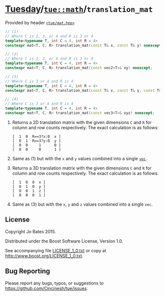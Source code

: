 [Tuesday](../../../README.md)/[`tue::math`](../../namespaces/tue/math.md)/`translation_mat`
===========================================================================================
Provided by header [`<tue/mat.hpp>`](../../headers/mat.md)

```c++
// (1)
// Where C is 2, 3, or 4 and R is 3 or 4
template<typename T, int C = 4, int R = 4>
constexpr mat<T, C, R> translation_mat(const T& x, const T& y) noexcept;

// (2)
// Where C is 2, 3, or 4 and R is 3 or 4
template<typename T, int C = 4, int R = 4>
constexpr mat<T, C, R> translation_mat(const vec2<T>& xy) noexcept;

// (3)
// Where C is 3 or 4 and R is 4
template<typename T, int C = 4, int R = 4>
constexpr mat<T, C, R> translation_mat(const T& x, const T& y, const T& z) noexcept;

// (4)
// Where C is 3 or 4 and R is 4
template<typename T, int C = 4, int R = 4>
constexpr mat<T, C, R> translation_mat(const vec3<T>& xyz) noexcept;
```

1. Returns a 2D translation matrix with the given dimensions `C` and `R` for
   column and row counts respectively. The exact calculation is as follows:
   ```
   [  1  0  R==3?x:0  x ]
   [  0  1  R==3?y:0  y ]
   [  0  0     1      0 ]
   [  0  0     0      1 ]
   ```

2. Same as (1) but with the `x` and `y` values combined into a single
   [`vec`](../../headers/vec.md).

3. Returns a 3D translation matrix with the given dimensions `C` and `R` for
   column and row counts respectively. The exact calculation is as follows:
   ```
   [  1  0  0  x ]
   [  0  1  0  y ]
   [  0  0  1  z ]
   [  0  0  0  1 ]
   ```

4. Same as (3) but with the `x`, `y` and `z` values combined into a single
   `vec`.

License
-------
Copyright Jo Bates 2015.

Distributed under the Boost Software License, Version 1.0.

See accompanying file [LICENSE_1_0.txt](../../../LICENSE_1_0.txt) or copy at
http://www.boost.org/LICENSE_1_0.txt.

Bug Reporting
-------------
Please report any bugs, typos, or suggestions to
https://github.com/Cincinesh/tue/issues.
